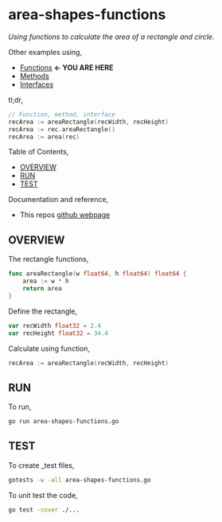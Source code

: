 # area-shapes-functions

_Using functions to calculate the area of a rectangle and circle._

Other examples using,

* [Functions](https://github.com/JeffDeCola/my-go-examples/tree/master/basic-syntax/functions/area-shapes-functions)
  **<- YOU ARE HERE**
* [Methods](https://github.com/JeffDeCola/my-go-examples/tree/master/basic-syntax/functions/area-shapes-methods)
* [Interfaces](https://github.com/JeffDeCola/my-go-examples/tree/master/basic-syntax/functions/area-shapes-interfaces)

tl;dr,

```go
// Function, method, interface
recArea := areaRectangle(recWidth, recHeight)
recArea := rec.areaRectangle()
recArea := area(rec)
```

Table of Contents,

* [OVERVIEW](https://github.com/JeffDeCola/my-go-examples/tree/master/basic-syntax/functions/area-shapes-functions#overview)
* [RUN](https://github.com/JeffDeCola/my-go-examples/tree/master/basic-syntax/functions/area-shapes-functions#run)
* [TEST](https://github.com/JeffDeCola/my-go-examples/tree/master/basic-syntax/functions/area-shapes-functions#test)

Documentation and reference,

* This repos [github webpage](https://jeffdecola.github.io/my-go-examples/)

## OVERVIEW

The rectangle functions,

```go
func areaRectangle(w float64, h float64) float64 {
    area := w * h
    return area
}
```

Define the rectangle,

```go
var recWidth float32 = 2.4
var recHeight float32 = 34.4
```

Calculate using function,

```go
recArea := areaRectangle(recWidth, recHeight)
```

## RUN

To run,

```bash
go run area-shapes-functions.go
```

## TEST

To create _test files,

```bash
gotests -w -all area-shapes-functions.go
```

To unit test the code,

```bash
go test -cover ./... 
```
